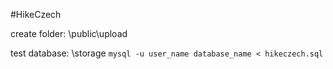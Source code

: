 #HikeCzech

create folder: \public\upload

test database: \storage `mysql -u user_name database_name < hikeczech.sql`
